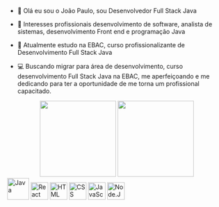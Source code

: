 - 👋 Olá eu sou o João Paulo, sou Desenvolvedor Full Stack Java
- 👀 Interesses profissionais desenvolvimento de software, analista de sistemas, desenvolvimento Front end e programação Java
- 🌱 Atualmente estudo na EBAC, curso profissionalizante de Desenvolvimento Full Stack Java 

- 💻 Buscando migrar para área de desenvolvimento, curso desenvolvimento Full Stack Java na EBAC, me aperfeiçoando e me dedicando para ter a oportunidade de me torna um profissional capacitado.

<!---
JoaopauloDevJ/JoaopauloDevJ is a ✨ special ✨ repository because its `README.md` (this file) appears on your GitHub profile.
You can click the Preview link to take a look at your changes.
--->


<div align='center'>
    <img height='175px' src="https://github-readme-stats.vercel.app/api?username=JoaopauloDevJ&show_icons=true&theme=dracula&include_all_commits=true&count_private=true" />
    <img height='175px' src="https://github-readme-stats.vercel.app/api/top-langs/?username=JoaopauloDevJ&layout=compact&langs_count=7&theme=dracula" />
</div>

<div display='flex'>
    <img height='50px' src='https://logos-world.net/wp-content/uploads/2022/07/Java-Logo.png' alt='Java' />
    <img height='40px' src='https://upload.wikimedia.org/wikipedia/commons/thumb/a/a7/React-icon.svg/1200px-React-icon.svg.png' alt='React' />
    <img height='40px' src='https://kinsta.com/wp-content/uploads/2021/03/HTML-5-Badge-Logo.png' alt='HTML' />
    <img height='40px' src='https://upload.wikimedia.org/wikipedia/commons/thumb/6/62/CSS3_logo.svg/800px-CSS3_logo.svg.png' alt='CSS' />
    <img height='40px' src='https://w7.pngwing.com/pngs/640/199/png-transparent-javascript-logo-html-javascript-logo-angle-text-rectangle.png' alt='JavaScript' />
    <img height='40px' src='https://img2.gratispng.com/20180712/ubw/kisspng-node-js-javascript-computer-icons-nodes-5b47e105a8f144.144832551531437317692.jpg' alt='Node.JS' />
</div>
